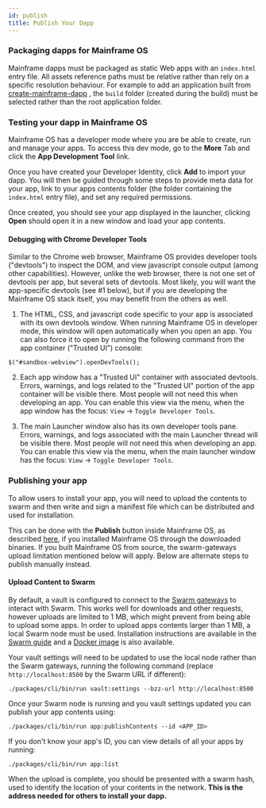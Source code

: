 ```yaml
---
id: publish
title: Publish Your Dapp
---
```


### Packaging dapps for Mainframe OS

Mainframe dapps must be packaged as static Web apps with an `index.html` entry file. All assets reference paths must be relative rather than rely on a specific resolution behaviour.
For example to add an application built from [create-mainframe-dapp](create-mainframe-dapp.md) , the `build` folder (created during the build) must be selected rather than the root application folder.

### Testing your dapp in Mainframe OS

Mainframe OS has a developer mode where you are be able to create, run and manage your apps. To access this dev mode, go to the **More** Tab and click the **App Development Tool** link.

Once you have created your Developer Identity, click **Add** to import your dapp. You will then be guided through some steps to provide meta data for your app, link to your apps contents folder (the folder containing the `index.html` entry file), and set any required permissions.

Once created, you should see your app displayed in the launcher, clicking **Open** should open it in a new window and load your app contents.

#### Debugging with Chrome Developer Tools

Similar to the Chrome web browser, Mainframe OS provides developer tools ("devtools") to inspect the DOM, and view javascript console output (among other capabilities). However, unlike the web browser, there is not one set of devtools per app, but several sets of devtools. Most likely, you will want the app-specific devtools (see #1 below), but if you are developing the Mainframe OS stack itself, you may benefit from the others as well.

1. The HTML, CSS, and javascript code specific to your app is associated with its own devtools window. When running Mainframe OS in developer mode, this window will open automatically when you open an app. You can also force it to open by running the following command from the app container ("Trusted UI") console:

```
$("#sandbox-webview").openDevTools();
```

2. Each app window has a "Trusted UI" container with associated devtools. Errors, warnings, and logs related to the "Trusted UI" portion of the app container will be visible there. Most people will not need this when developing an app. You can enable this view via the menu, when the app window has the focus: `View` -> `Toggle Developer Tools`.

3. The main Launcher window also has its own developer tools pane. Errors, warnings, and logs associated with the main Launcher thread will be visible there. Most people will not need this when developing an app. You can enable this view via the menu, when the main launcher window has the focus: `View` -> `Toggle Developer Tools`.

### Publishing your app

To allow users to install your app, you will need to upload the contents to swarm and then write and sign a manifest file which can be distributed and used for installation.

This can be done with the **Publish** button inside Mainframe OS, as described [here](introduction.md), if you installed Mainframe OS through the downloaded binaries.
If you built Mainframe OS from source, the swarm-gateways upload limitation mentioned below will apply. Below are alternate steps to publish manually instead.

#### Upload Content to Swarm

By default, a vault is configured to connect to the [Swarm gateways](https://swarm-gateways.net/) to interact with Swarm. This works well for downloads and other requests, however uploads are limited to 1 MB, which might prevent from being able to upload some apps.
In order to upload apps contents larger than 1 MB, a local Swarm node must be used. Installation instructions are available in the [Swarm guide](https://swarm-guide.readthedocs.io/en/latest/installation.html) and a [Docker image](https://github.com/ethersphere/swarm-docker) is also available.

Your vault settings will need to be updated to use the local node rather than the Swarm gateways, running the following command (replace `http://localhost:8500` by the Swarm URL if different):

```
./packages/cli/bin/run vault:settings --bzz-url http://localhost:8500
```

Once your Swarm node is running and you vault settings updated you can publish your app contents using:

```
./packages/cli/bin/run app:publishContents --id <APP_ID>
```

If you don't know your app's ID, you can view details of all your apps by running:

```
./packages/cli/bin/run app:list
```

When the upload is complete, you should be presented with a swarm hash, used to identify the location of your contents in the network. **This is the address needed for others to install your dapp.**
